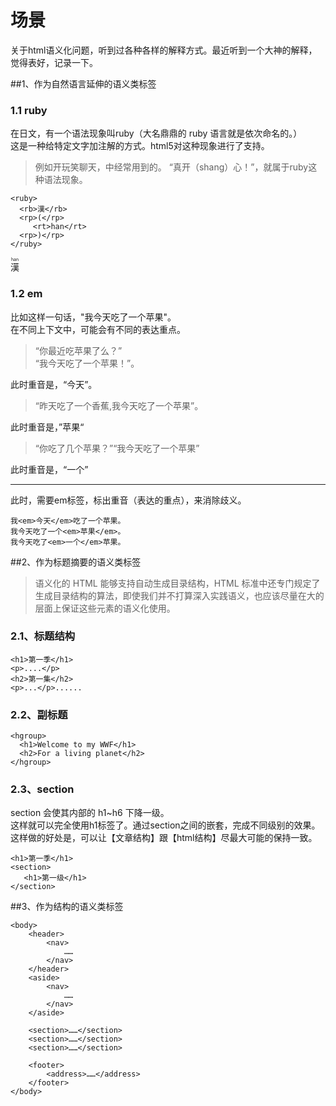# 场景
关于html语义化问题，听到过各种各样的解释方式。最近听到一个大神的解释，觉得表好，记录一下。


##1、作为自然语言延伸的语义类标签

### 1.1 ruby
在日文，有一个语法现象叫ruby（大名鼎鼎的 ruby 语言就是依次命名的。）    
这是一种给特定文字加注解的方式。html5对这种现象进行了支持。
> 例如开玩笑聊天，中经常用到的。 “真开（shang）心！”，就属于ruby这种语法现象。

```
<ruby>
  <rb>漢</rb>
  <rp>(</rp>
     <rt>han</rt>  
  <rp>)</rp>
</ruby>
```
<ruby>
  <rb>漢</rb>
  <rp>(</rp>
     <rt>han</rt>  
  <rp>)</rp>
</ruby>


### 1.2 em
比如这样一句话，"我今天吃了一个苹果"。    
在不同上下文中，可能会有不同的表达重点。    

> “你最近吃苹果了么？”    
> “我今天吃了一个苹果！”。     

此时重音是，“今天”。

> “昨天吃了一个香蕉,我今天吃了一个苹果”。

此时重音是，”苹果“

> “你吃了几个苹果？”“我今天吃了一个苹果”   

此时重音是，“一个”

---
此时，需要em标签，标出重音（表达的重点），来消除歧义。    
```
我<em>今天</em>吃了一个苹果。
我今天吃了一个<em>苹果</em>。
我今天吃了<em>一个</em>苹果。
```

##2、作为标题摘要的语义类标签
> 语义化的 HTML 能够支持自动生成目录结构，HTML 标准中还专门规定了生成目录结构的算法，即使我们并不打算深入实践语义，也应该尽量在大的层面上保证这些元素的语义化使用。
### 2.1、标题结构
```
<h1>第一季</h1>
<p>....</p>
<h2>第一集</h2>
<p>...</p>......
```
### 2.2、副标题
```
<hgroup>
  <h1>Welcome to my WWF</h1>
  <h2>For a living planet</h2>
</hgroup>
```
### 2.3、section
section 会使其内部的 h1~h6 下降一级。    
这样就可以完全使用h1标签了。通过section之间的嵌套，完成不同级别的效果。     
这样做的好处是，可以让【文章结构】跟【html结构】尽最大可能的保持一致。
```
<h1>第一季</h1>
<section> 
   <h1>第一级</h1>
</section>
```



##3、作为结构的语义类标签
```
<body>
    <header>
        <nav>
            ……
        </nav>
    </header>
    <aside>
        <nav>
            ……
        </nav>
    </aside>
    
    <section>……</section>
    <section>……</section>
    <section>……</section>
    
    <footer>
        <address>……</address>
    </footer>
</body>
```